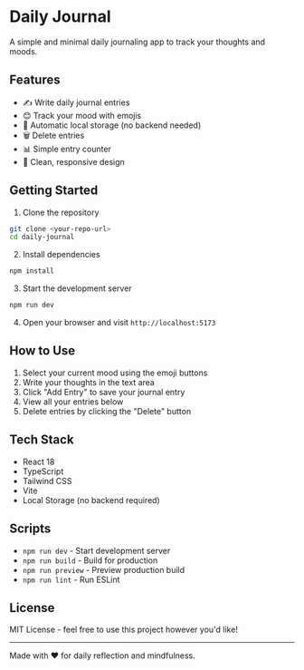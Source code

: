 # Daily Journal

A simple and minimal daily journaling app to track your thoughts and moods.

## Features

- ✍️ Write daily journal entries
- 😊 Track your mood with emojis
- 💾 Automatic local storage (no backend needed)
- 🗑️ Delete entries
- 📊 Simple entry counter
- 📱 Clean, responsive design

## Getting Started

1. Clone the repository
```bash
git clone <your-repo-url>
cd daily-journal
```

2. Install dependencies
```bash
npm install
```

3. Start the development server
```bash
npm run dev
```

4. Open your browser and visit `http://localhost:5173`

## How to Use

1. Select your current mood using the emoji buttons
2. Write your thoughts in the text area
3. Click "Add Entry" to save your journal entry
4. View all your entries below
5. Delete entries by clicking the "Delete" button

## Tech Stack

- React 18
- TypeScript
- Tailwind CSS
- Vite
- Local Storage (no backend required)

## Scripts

- `npm run dev` - Start development server
- `npm run build` - Build for production
- `npm run preview` - Preview production build
- `npm run lint` - Run ESLint

## License

MIT License - feel free to use this project however you'd like!

---

Made with ❤️ for daily reflection and mindfulness.
